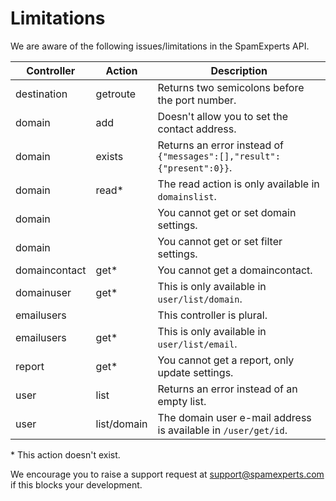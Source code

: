 # Limitations

We are aware of the following issues/limitations in the SpamExperts API.

Controller    | Action      | Description
----------    | -------     | ------------
destination   | getroute    | Returns two semicolons before the port number.
domain        | add         | Doesn't allow you to set the contact address.
domain        | exists      | Returns an error instead of `{"messages":[],"result":{"present":0}}`.
domain        | read*       | The read action is only available in `domainslist`.
domain        |             | You cannot get or set domain settings.
domain        |             | You cannot get or set filter settings.
domaincontact | get*        | You cannot get a domaincontact.
domainuser    | get*        | This is only available in `user/list/domain`.
emailusers    |             | This controller is plural.
emailusers    | get*        | This is only available in `user/list/email`.
report        | get*        | You cannot get a report, only update settings.
user          | list        | Returns an error instead of an empty list.
user          | list/domain | The domain user e-mail address is available in `/user/get/id`.

\* This action doesn't exist.

We encourage you to raise a support request at [support@spamexperts.com](support@spamexperts.com)
if this blocks your development.
